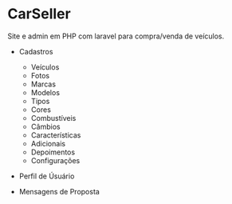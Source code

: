 CarSeller
=========
Site e admin em PHP com laravel para compra/venda de veículos.

* Cadastros
	- Veículos
	- Fotos
	- Marcas
	- Modelos
	- Tipos
	- Cores
	- Combustíveis
	- Câmbios
	- Características
	- Adicionais
	- Depoimentos
	- Configurações

* Perfil de Úsuário
* Mensagens de Proposta
